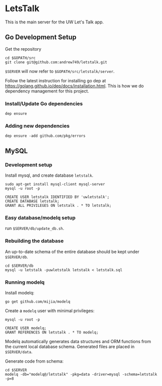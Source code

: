# LetsTalk

This is the main server for the UW Let's Talk app.

## Go Development Setup

Get the repository
```
cd $GOPATH/src
git clone git@github.com:andrew749/letstalk.git
```

`$SERVER` will now refer to `$GOPATH/src/letstalk/server`.

Follow the latest instruction for installing go dep at https://golang.github.io/dep/docs/installation.html. This is how we do
dependency management for this project.

### Install/Update Go dependencies
```
dep ensure
```

### Adding new dependencies
```
dep ensure -add github.com/pkg/errors
```

## MySQL

### Development setup

Install mysql, and create database `letstalk`.
```
sudo apt-get install mysql-client mysql-server
mysql -u root -p

CREATE USER letstalk IDENTIFIED BY 'uwletstalk';
CREATE DATABASE letstalk;
GRANT ALL PRIVILEGES ON letstalk . * TO letstalk;
```

### Easy database/modelq setup

run `$SERVER/db/update_db.sh`.

### Rebuilding the database

An up-to-date schema of the entire database should be kept under
`$SERVER/db`.

```
cd $SERVER/db
mysql -u letstalk -puwletstalk letstalk < letstalk.sql
```

### Running modelq

Install modelq:
```
go get github.com/mijia/modelq
```

Create a `modelq` user with minimal privileges:
```
mysql -u root -p

CREATE USER modelq;
GRANT REFERENCES ON letstalk . * TO modelq;
```

Modelq automatically generates data structures and ORM functions from
the current local database schema. Generated files are placed
in `$SERVER/data`.

Generate code from schema:
```
cd $SERVER
modelq -db="modelq@/letstalk" -pkg=data -driver=mysql -schema=letstalk -p=8
```
